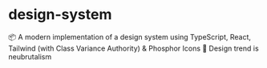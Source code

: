 # design-system
📦 A modern implementation of a design system using TypeScript, React, Tailwind (with Class Variance Authority) &amp; Phosphor Icons
🎨 Design trend is neubrutalism
